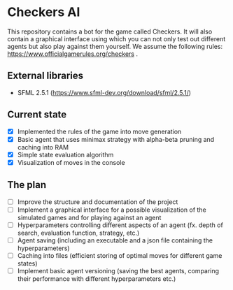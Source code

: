 # Checkers AI
This repository contains a bot for the game called Checkers. It will also contain a graphical interface using which 
you can not only test out different agents but also play against them yourself.
We assume the following rules: https://www.officialgamerules.org/checkers . 

## External libraries
- SFML 2.5.1 (https://www.sfml-dev.org/download/sfml/2.5.1/)

## Current state
- [x] Implemented the rules of the game into move generation
- [x] Basic agent that uses minimax strategy with alpha-beta pruning and caching into RAM
- [x] Simple state evaluation algorithm
- [x] Visualization of moves in the console

## The plan
- [ ] Improve the structure and documentation of the project
- [ ] Implement a graphical interface for a possible visualization of the simulated games and for playing against an agent
- [ ] Hyperparameters controlling different aspects of an agent (fx. depth of search, evaluation function, strategy, etc.)
- [ ] Agent saving (including an executable and a json file containing the hyperparameters)
- [ ] Caching into files (efficient storing of optimal moves for different game states)
- [ ] Implement basic agent versioning (saving the best agents, comparing their performance with different hyperparameters etc.)